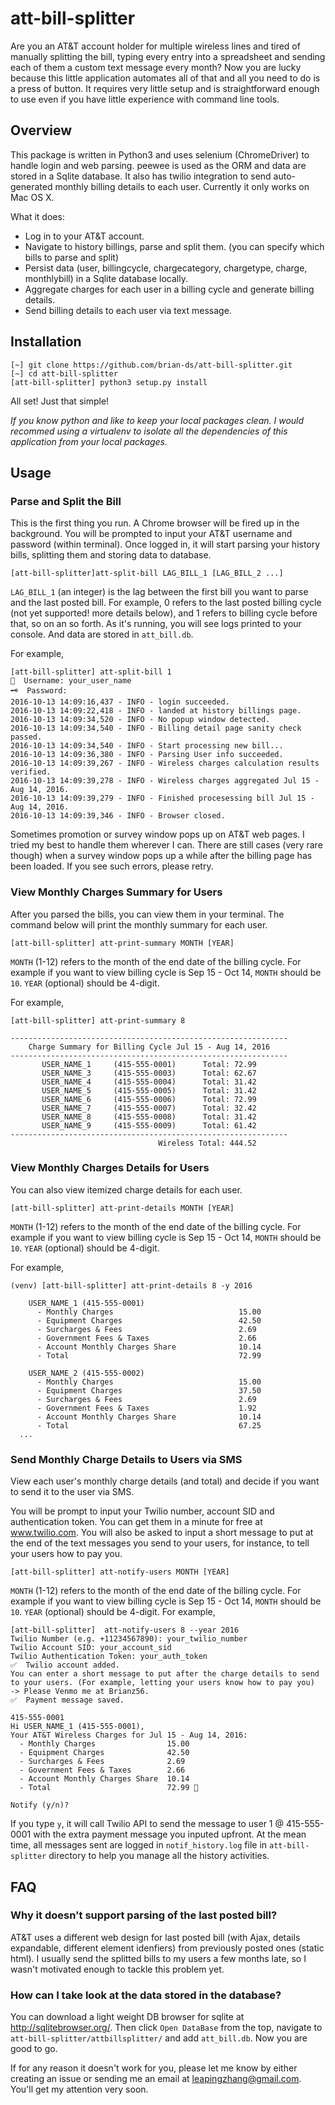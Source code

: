 # att-bill-splitter

Are you an AT&T account holder for multiple wireless lines and tired of manually splitting the bill, typing every entry into a spreadsheet and sending each of them a custom text message every month? Now you are lucky because this little application automates all of that and all you need to do is a press of button. It requires very little setup and is straightforward enough to use even if you have little experience with command line tools.

## Overview

This package is written in Python3 and uses selenium (ChromeDriver) to handle login and web parsing. peewee is used as the ORM and data are stored in a Sqlite database. It also has twilio integration to send auto-generated monthly billing details to each user. Currently it only works on Mac OS X.

What it does:

  - Log in to your AT&T account.
  - Navigate to history billings, parse and split them. (you can specify which bills to parse and split)
  - Persist data (user, billingcycle, chargecategory, chargetype, charge, monthlybill) in a Sqlite database locally.
  - Aggregate charges for each user in a billing cycle and generate billing details.
  - Send billing details to each user via text message.
  
## Installation
```
[~] git clone https://github.com/brian-ds/att-bill-splitter.git
[~] cd att-bill-splitter
[att-bill-splitter] python3 setup.py install
```
All set! Just that simple!

*If you know python and like to keep your local packages clean. I would recommed using a virtualenv to isolate all the dependencies of this application from your local packages.*

## Usage
### Parse and Split the Bill
This is the first thing you run. A Chrome browser will be fired up in the background. You will be prompted to input your AT&T username and password (within terminal). Once logged in, it will start parsing your history bills, splitting them and storing data to database.
```
[att-bill-splitter]att-split-bill LAG_BILL_1 [LAG_BILL_2 ...]
```
`LAG_BILL_1` (an integer) is the lag between the first bill you want to parse and the last posted bill. For example, 0 refers to the last posted billing cycle (not yet supported! more details below), and 1 refers to billing cycle before that, so on an so forth. As it's running, you will see logs printed to your console. And data are stored in `att_bill.db`.

For example,
```
[att-bill-splitter] att-split-bill 1
👤  Username: your_user_name
🗝  Password: 
2016-10-13 14:09:16,437 - INFO - login succeeded.
2016-10-13 14:09:22,418 - INFO - landed at history billings page.
2016-10-13 14:09:34,520 - INFO - No popup window detected.
2016-10-13 14:09:34,540 - INFO - Billing detail page sanity check passed.
2016-10-13 14:09:34,540 - INFO - Start processing new bill...
2016-10-13 14:09:36,380 - INFO - Parsing User info succeeded.
2016-10-13 14:09:39,267 - INFO - Wireless charges calculation results verified.
2016-10-13 14:09:39,278 - INFO - Wireless charges aggregated Jul 15 - Aug 14, 2016.
2016-10-13 14:09:39,279 - INFO - Finished procesessing bill Jul 15 - Aug 14, 2016.
2016-10-13 14:09:39,346 - INFO - Browser closed.
```
Sometimes promotion or survey window pops up on AT&T web pages. I tried my best to handle them wherever I can. There are still cases (very rare though) when a survey window pops up a while after the billing page has been loaded. If you see such errors, please retry. 

### View Monthly Charges Summary for Users
After you parsed the bills, you can view them in your terminal. The command below will print the monthly summary for each user.
```
[att-bill-splitter] att-print-summary MONTH [YEAR]
```
`MONTH` (1-12) refers to the month of the end date of the billing cycle. For example if you want to view billing cycle is Sep 15 - Oct 14, `MONTH` should be `10`. `YEAR` (optional) should be 4-digit.

For example,
```
[att-bill-splitter] att-print-summary 8

--------------------------------------------------------------
    Charge Summary for Billing Cycle Jul 15 - Aug 14, 2016
--------------------------------------------------------------
       USER_NAME_1     (415-555-0001)      Total: 72.99
       USER_NAME_3     (415-555-0003)      Total: 62.67
       USER_NAME_4     (415-555-0004)      Total: 31.42
       USER_NAME_5     (415-555-0005)      Total: 31.42
       USER_NAME_6     (415-555-0006)      Total: 72.99
       USER_NAME_7     (415-555-0007)      Total: 32.42
       USER_NAME_8     (415-555-0008)      Total: 31.42
       USER_NAME_9     (415-555-0009)      Total: 61.42
--------------------------------------------------------------
                                 Wireless Total: 444.52
```

### View Monthly Charges Details for Users
You can also view itemized charge details for each user.
```
[att-bill-splitter] att-print-details MONTH [YEAR]
```
`MONTH` (1-12) refers to the month of the end date of the billing cycle. For example if you want to view billing cycle is Sep 15 - Oct 14, `MONTH` should be `10`. `YEAR` (optional) should be 4-digit.

For example,
```
(venv) [att-bill-splitter] att-print-details 8 -y 2016

    USER_NAME_1 (415-555-0001)
      - Monthly Charges                            15.00
      - Equipment Charges                          42.50
      - Surcharges & Fees                          2.69
      - Government Fees & Taxes                    2.66
      - Account Monthly Charges Share              10.14
      - Total                                      72.99

    USER_NAME_2 (415-555-0002)
      - Monthly Charges                            15.00
      - Equipment Charges                          37.50
      - Surcharges & Fees                          2.69
      - Government Fees & Taxes                    1.92
      - Account Monthly Charges Share              10.14
      - Total                                      67.25
  ...
 ```
### Send Monthly Charge Details to Users via SMS
View each user's monthly charge details (and total) and decide if you want to send it to the user via SMS.

You will be prompt to input your Twilio number, account SID and authentication token. You can get them in a minute for free at www.twilio.com. You will also be asked to input a short message to put at the end of the text messages you send to your users, for instance, to tell your users how to pay you.
```
[att-bill-splitter] att-notify-users MONTH [YEAR]
```
`MONTH` (1-12) refers to the month of the end date of the billing cycle. For example if you want to view billing cycle is Sep 15 - Oct 14, `MONTH` should be `10`. `YEAR` (optional) should be 4-digit.
For example,
```
[att-bill-splitter]  att-notify-users 8 --year 2016
Twilio Number (e.g. +11234567890): your_twilio_number
Twilio Account SID: your_account_sid
Twilio Authentication Token: your_auth_token
✅  Twilio account added.
You can enter a short message to put after the charge details to send to your users. (For example, letting your users know how to pay you)
-> Please Venmo me at Brianz56.
✅  Payment message saved.

415-555-0001
Hi USER_NAME_1 (415-555-0001),
Your AT&T Wireless Charges for Jul 15 - Aug 14, 2016:
  - Monthly Charges                15.00
  - Equipment Charges              42.50
  - Surcharges & Fees              2.69
  - Government Fees & Taxes        2.66
  - Account Monthly Charges Share  10.14
  - Total                          72.99 🤑

Notify (y/n)?
```
If you type `y`, it will call Twilio API to send the message to user 1 @ 415-555-0001 with the extra payment message you inputed upfront. At the mean time, all messages sent are logged in `notif_history.log` file in `att-bill-splitter` directory to help you manage all the history activities.

## FAQ

### Why it doesn't support parsing of the last posted bill?
AT&T uses a different web design for last posted bill (with Ajax, details expandable, different element idenfiers) from previously posted ones (static html). I usually send the splitted bills to my users a few months late, so I wasn't motivated enough to tackle this problem yet.

### How can I take look at the data stored in the database?
You can download a light weight DB browser for sqlite at http://sqlitebrowser.org/. Then click `Open DataBase` from the top, navigate to `att-bill-splitter/attbillsplitter/` and add `att_bill.db`. Now you are good to go.

If for any reason it doesn't work for you, please let me know by either creating an issue or sending me an email at leapingzhang@gmail.com. You'll get my attention very soon.
